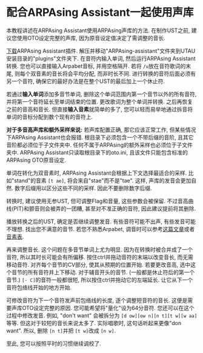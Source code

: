 # 配合ARPAsing Assistant一起使用声库

本教程讲述在ARPAsing Assistant使用ARPAsing声库的方法.
在制作UST之前, 建议您使用OTO设定完整的声库, 因为原音设定值决定了需调整的音长.

[下载]()ARPAsing Assistant插件.  解压并移动"ARPAsing-assistant"文件夹到UTAU安装目录的"plugins"文件夹下.
在音符内输入单词, 然后运行ARPAsing Assistant转换. 您也可以直接输入Arpabet音标, 并用空格隔开. 若将 `/u`放在音符歌词的末尾, 则每个双音素的音长将会平均分配, 而非时长不同.
进行转换的音符后面必须有另一个音符, 确保它的最好办法是在整个UST的最后加上一个休止符.

若通过**输入单词**添加多音节单词, 删除这个单词范围内第一个音节以外的所有音符, 并将第一个音符延长至单词结束的位置. 更改歌词为整个单词并转换. 之后再恢复之前的音高和音长.
但直接**输入音素**就简单的多了, 您可以轻而易举地通过拆音将单词的音标分配到数个现有的音符上.

**对于多音高声库和额外采样来说:** 若声库配置正确, 那它应该正常工作, 但某些情况下ARPAsing Assistant也会报错. 根目录下必须包含一个不带后缀的音阶, 且其它音阶都必须位于子文件夹中. 任何不属于ARPAsing的额外采样也必须位于子文件夹中. ARPAsing Assistant只读取根目录下的oto.ini, 且该文件只能包含标准的ARPAsing OTO原音设定.

单词在转化为双音素时, ARPAsing Assistant会根据上下文选择最适合的采样. 比如"stand"的音素 `[t ae]`, 将会来自"stae"而不是"tae". 这样, 声库的发音会更加自然. 数字后缀用以区分这些不同的采样. 因此不要删除数字后缀.

转换时, 建议使用无参UST, 但可调整Flag和音量, 这些参数会被保留. 不过音高曲线(PIT)和颤音则会被弄的一团糟, 甚至对不准正确的音符, 因此建议提前将其删除.

播放转换之后的UST, 确定是否继续调整发音. 有些音符可能不出声, 有些发音可能不理想.
找出您不满意的音节. 若您不熟悉Arpabet, 调音时可以参考[这篇文章]()或者[音素表]().

再来调整音长. 这个问题在多音节单词上尤为明显. 因为在转换时被合并成了一个音符, 所以其时长可能会有所偏移. 按住ctrl并拖动音符的末端以改变音长, 而无需移动音符. 对齐每个音节的CV部分, 使其从预期的位置开始. 若要更改音高, 选中这个音节的所有音符并上下移动.
对于辅音开头的音节. (一般都是休止符后的第一个音节.) `[- C]`的音符一般都很短, 所以按住ctrl并拖动它的左端延长. 让它从下一个音符包络线开始的地方开始.

可修改音符为下一个音符发声前包络线的长度, 逐个调整短音符的音长. 这便是需要声库OTO设定完整的原因. 您可能希望将"量化"设为64分音符.
您还可以在这个过程中修改发音. 例如, "don't want" 会被拆分为 `[d ow][ow n][n t][t w][w aa]` 等等. 但这对于较短的音长来说太多了. 实际唱歌时, 这句话听起来更像"don want". 所以, 删除 `[n t]`并把 `[t w]`改成 `[n w]`.

至此, 您可以按照平时的习惯继续调校了.
